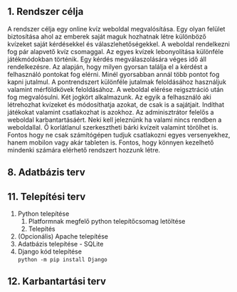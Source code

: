 ## 1. Rendszer célja

A rendszer célja egy online kvíz weboldal megvalósítása. Egy olyan felület biztosítása ahol az emberek saját maguk hozhatnak létre különböző kvízeket saját kérdésekkel és válaszlehetőségekkel. A weboldal rendelkezni fog pár alapvető kvíz csomaggal. Az egyes kvízek lebonyolítása különféle játékmódokban történik. Egy kérdés megválaszolására véges idő áll rendelkezésre. Az alapján, hogy milyen gyorsan találja el a kérdést a felhasználó pontokat fog elérni. Minél gyorsabban annál több pontot fog kapni jutalmul. A pontrendszert különféle jutalmak feloldásához használjuk valamint mérföldkövek feloldásához. A weboldal elérése reigsztráció után fog megvalósulni. Két jogkört alkalmazunk. Az egyik a felhasználó aki létrehozhat kvízeket és módosíthatja azokat, de csak is a sajátjait. Indíthat játékokat valamint csatlakozhat is azokhoz. Az adminisztrátor felelős a weboldal karbantartásáért. Neki kell jeleznünk ha valami nincs rendben a weboldallal. Ő korlátlanul szerkesztheti bárki kvízeit valamint törölhet is. Fontos hogy ne csak számítógépen tudjuk csatlakozni egyes versenyekhez, hanem mobilon vagy akár tableten is. Fontos, hogy könnyen kezelhető mindenki számára elérhető rendszert hozzunk létre.

## 8. Adatbázis terv

## 11. Telepítési terv

1. Python telepítése
   1. Platformnak megfelő python telepítőcsomag letöltése
   2. Telepítés
2. (Opcionális) Apache telepítése
3. Adatbázis telepítése - SQLite
4. Django kód telepítése <br> `python -m pip install Django`

## 12. Karbantartási terv